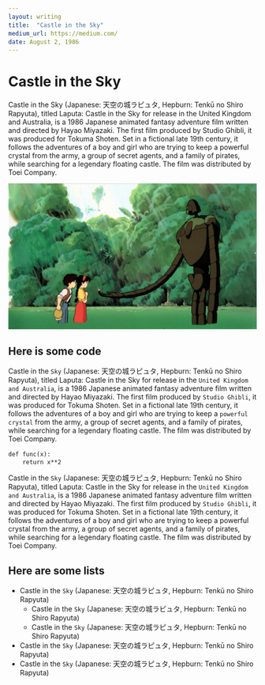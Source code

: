 ```yaml
---
layout: writing
title:  "Castle in the Sky"
medium_url: https://medium.com/
date: August 2, 1986 
---
```


# Castle in the Sky

Castle in the Sky (Japanese: 天空の城ラピュタ, Hepburn: Tenkū no Shiro Rapyuta), titled Laputa: Castle in the Sky for release in the United Kingdom and Australia, is a 1986 Japanese animated fantasy adventure film written and directed by Hayao Miyazaki. The first film produced by Studio Ghibli, it was produced for Tokuma Shoten. Set in a fictional late 19th century, it follows the adventures of a boy and girl who are trying to keep a powerful crystal from the army, a group of secret agents, and a family of pirates, while searching for a legendary floating castle. The film was distributed by Toei Company.

![](../assets/img/castle_in_the_sky_2.jpg)

## Here is some code

Castle in the `Sky` (Japanese: 天空の城ラピュタ, Hepburn: Tenkū no Shiro Rapyuta), titled Laputa: Castle in the Sky for release in the `United Kingdom and Australia`, is a 1986 Japanese animated fantasy adventure film written and directed by Hayao Miyazaki. The first film produced by `Studio Ghibli`, it was produced for Tokuma Shoten. Set in a fictional late 19th century, it follows the adventures of a boy and girl who are trying to keep a `powerful crystal` from the army, a group of secret agents, and a family of pirates, while searching for a legendary floating castle. The film was distributed by Toei Company.

```
def func(x):
    return x**2
```

Castle in the `Sky` (Japanese: 天空の城ラピュタ, Hepburn: Tenkū no Shiro Rapyuta), titled Laputa: Castle in the Sky for release in the `United Kingdom and Australia`, is a 1986 Japanese animated fantasy adventure film written and directed by Hayao Miyazaki. The first film produced by `Studio Ghibli`, it was produced for Tokuma Shoten. Set in a fictional late 19th century, it follows the adventures of a boy and girl who are trying to keep a powerful crystal from the army, a group of secret agents, and a family of pirates, while searching for a legendary floating castle. The film was distributed by Toei Company.

## Here are some lists

* Castle in the `Sky` (Japanese: 天空の城ラピュタ, Hepburn: Tenkū no Shiro Rapyuta)
    * Castle in the `Sky` (Japanese: 天空の城ラピュタ, Hepburn: Tenkū no Shiro Rapyuta)
    * Castle in the `Sky` (Japanese: 天空の城ラピュタ, Hepburn: Tenkū no Shiro Rapyuta)
* Castle in the `Sky` (Japanese: 天空の城ラピュタ, Hepburn: Tenkū no Shiro Rapyuta)
* Castle in the `Sky` (Japanese: 天空の城ラピュタ, Hepburn: Tenkū no Shiro Rapyuta)